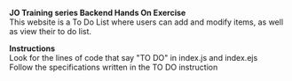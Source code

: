 **JO Training series Backend Hands On Exercise**  
This website is a To Do List where users can add and modify items, as well as view their to do list.

**Instructions**  
Look for the lines of code that say "TO DO" in index.js and index.ejs  
Follow the specifications written in the TO DO instruction
